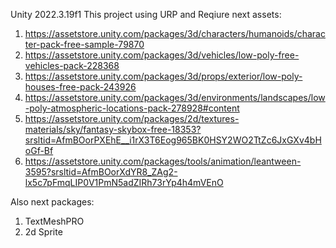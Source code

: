Unity 2022.3.19f1
This project using URP and Reqiure next assets:
1) https://assetstore.unity.com/packages/3d/characters/humanoids/character-pack-free-sample-79870
2) https://assetstore.unity.com/packages/3d/vehicles/low-poly-free-vehicles-pack-228368
3) https://assetstore.unity.com/packages/3d/props/exterior/low-poly-houses-free-pack-243926
4) https://assetstore.unity.com/packages/3d/environments/landscapes/low-poly-atmospheric-locations-pack-278928#content
5) https://assetstore.unity.com/packages/2d/textures-materials/sky/fantasy-skybox-free-18353?srsltid=AfmBOorPXEhE__i1rX3T6Eog965BK0HSY2WO2TtZc6JxGXv4bHoGf-Bf
6) https://assetstore.unity.com/packages/tools/animation/leantween-3595?srsltid=AfmBOorXdYR8_ZAg2-lx5c7pFmqLIP0V1PmN5adZIRh73rYp4h4mVEnO

Also next packages:
1) TextMeshPRO
2) 2d Sprite
